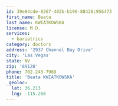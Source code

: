 ```yaml
---
id: 39e84cde-8267-402b-b196-88426c956473
first_name: Beata
last_name: KWIATKOWSKA
license: M.D.
services:
  - bariatrics
category: doctors
address: '2937 Channel Bay Drive'
city: 'Las Vegas'
state: NV
zip: '89128'
phone: 702-243-7969
title: 'Beata KWIATKOWSKA'
_geoloc:
  lat: 36.213
  lng: -115.266
---
```

